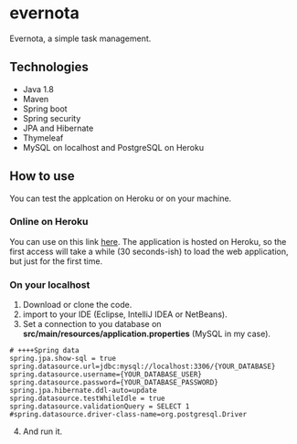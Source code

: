 # evernota
Evernota, a simple task management.

## Technologies
- Java 1.8
- Maven
- Spring boot
- Spring security
- JPA and Hibernate
- Thymeleaf
- MySQL on localhost and PostgreSQL on Heroku

## How to use
You can test the applcation on Heroku or on your machine.
### Online on Heroku
You can use on this link [here](https://intelligent-choucroute-43849.herokuapp.com/). The application is hosted on Heroku, so the first access will take a while (30 seconds-ish) to load the web application, but just for the first time.

### On your localhost
1. Download or clone the code.
2. import to your IDE (Eclipse, IntelliJ IDEA or NetBeans).
3. Set a connection to you database on **src/main/resources/application.properties** (MySQL in my case). 
```
# ++++Spring data
spring.jpa.show-sql = true
spring.datasource.url=jdbc:mysql://localhost:3306/{YOUR_DATABASE}
spring.datasource.username={YOUR_DATABASE_USER}
spring.datasource.password={YOUR_DATABASE_PASSWORD}
spring.jpa.hibernate.ddl-auto=update
spring.datasource.testWhileIdle = true
spring.datasource.validationQuery = SELECT 1
#spring.datasource.driver-class-name=org.postgresql.Driver
```
4. And run it.
